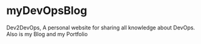 # myDevOpsBlog
Dev2DevOps, A personal website for sharing all knowledge about DevOps. Also is my Blog and my Portfolio
